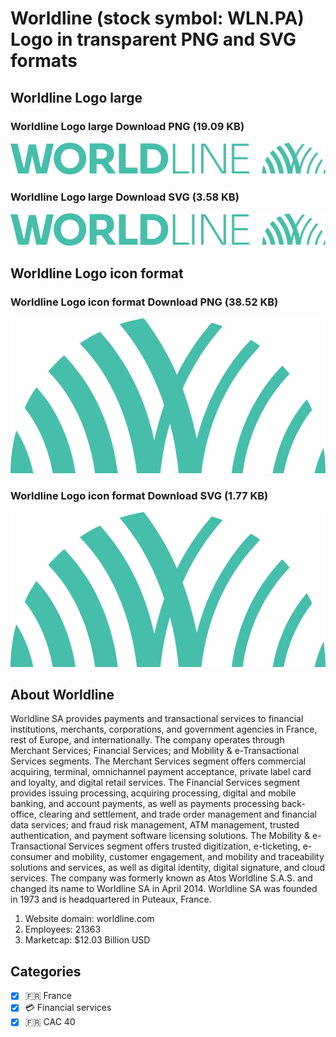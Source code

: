 # Worldline (stock symbol: WLN.PA) Logo in transparent PNG and SVG formats

## Worldline Logo large

### Worldline Logo large Download PNG (19.09 KB)

![Worldline Logo large Download PNG (19.09 KB)](/img/orig/WLN.PA_BIG-a64a5027.png)

### Worldline Logo large Download SVG (3.58 KB)

![Worldline Logo large Download SVG (3.58 KB)](/img/orig/WLN.PA_BIG-b9ceb5d2.svg)

## Worldline Logo icon format

### Worldline Logo icon format Download PNG (38.52 KB)

![Worldline Logo icon format Download PNG (38.52 KB)](/img/orig/WLN.PA-a6cf516b.png)

### Worldline Logo icon format Download SVG (1.77 KB)

![Worldline Logo icon format Download SVG (1.77 KB)](/img/orig/WLN.PA-c50a6eae.svg)

## About Worldline

Worldline SA provides payments and transactional services to financial institutions, merchants, corporations, and government agencies in France, rest of Europe, and internationally. The company operates through Merchant Services; Financial Services; and Mobility & e-Transactional Services segments. The Merchant Services segment offers commercial acquiring, terminal, omnichannel payment acceptance, private label card and loyalty, and digital retail services. The Financial Services segment provides issuing processing, acquiring processing, digital and mobile banking, and account payments, as well as payments processing back-office, clearing and settlement, and trade order management and financial data services; and fraud risk management, ATM management, trusted authentication, and payment software licensing solutions. The Mobility & e-Transactional Services segment offers trusted digitization, e-ticketing, e-consumer and mobility, customer engagement, and mobility and traceability solutions and services, as well as digital identity, digital signature, and cloud services. The company was formerly known as Atos Worldline S.A.S. and changed its name to Worldline SA in April 2014. Worldline SA was founded in 1973 and is headquartered in Puteaux, France.

1. Website domain: worldline.com
2. Employees: 21363
3. Marketcap: $12.03 Billion USD


## Categories
- [x] 🇫🇷 France
- [x] 💳 Financial services
- [x] 🇫🇷 CAC 40
